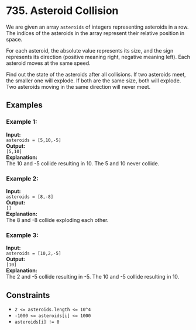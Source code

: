 # 735. Asteroid Collision

We are given an array `asteroids` of integers representing asteroids in a row. The indices of the asteroids in the array represent their relative position in space.

For each asteroid, the absolute value represents its size, and the sign represents its direction (positive meaning right, negative meaning left). Each asteroid moves at the same speed.

Find out the state of the asteroids after all collisions. If two asteroids meet, the smaller one will explode. If both are the same size, both will explode. Two asteroids moving in the same direction will never meet.

## Examples

### Example 1:
**Input:**  
`asteroids = [5,10,-5]`  
**Output:**  
`[5,10]`  
**Explanation:**  
The 10 and -5 collide resulting in 10. The 5 and 10 never collide.

### Example 2:
**Input:**  
`asteroids = [8,-8]`  
**Output:**  
`[]`  
**Explanation:**  
The 8 and -8 collide exploding each other.

### Example 3:
**Input:**  
`asteroids = [10,2,-5]`  
**Output:**  
`[10]`  
**Explanation:**  
The 2 and -5 collide resulting in -5. The 10 and -5 collide resulting in 10.

## Constraints
- `2 <= asteroids.length <= 10^4`
- `-1000 <= asteroids[i] <= 1000`
- `asteroids[i] != 0`